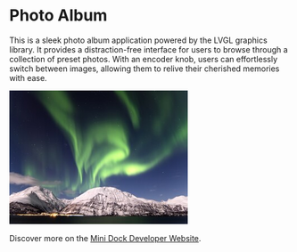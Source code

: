 # Photo Album

This is a sleek photo album application powered by the LVGL graphics library. It provides a distraction-free interface for users to browse through a collection of preset photos. With an encoder knob, users can effortlessly switch between images, allowing them to relive their cherished memories with ease.

![Screenshot](screenshot.jpg)

Discover more on the
[Mini Dock Developer Website](https://dock.myvobot.com/developer/).
